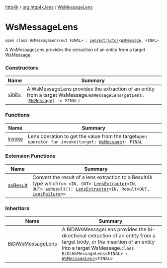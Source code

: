 [http4k](../../index.md) / [org.http4k.lens](../index.md) / [WsMessageLens](./index.md)

# WsMessageLens

`open class WsMessageLens<out FINAL> : `[`LensExtractor`](../-lens-extractor/index.md)`<`[`WsMessage`](../../org.http4k.websocket/-ws-message/index.md)`, FINAL>`

A WsMessageLens provides the extraction of an entity from a target WsMessage.

### Constructors

| Name | Summary |
|---|---|
| [&lt;init&gt;](-init-.md) | A WsMessageLens provides the extraction of an entity from a target WsMessage.`WsMessageLens(getLens: (`[`WsMessage`](../../org.http4k.websocket/-ws-message/index.md)`) -> FINAL)` |

### Functions

| Name | Summary |
|---|---|
| [invoke](invoke.md) | Lens operation to get the value from the target`open operator fun invoke(target: `[`WsMessage`](../../org.http4k.websocket/-ws-message/index.md)`): FINAL` |

### Extension Functions

| Name | Summary |
|---|---|
| [asResult](../as-result.md) | Convert the result of a lens extraction to a Result4k type which`fun <IN, OUT> `[`LensExtractor`](../-lens-extractor/index.md)`<IN, OUT>.asResult(): `[`LensExtractor`](../-lens-extractor/index.md)`<IN, Result<OUT, `[`LensFailure`](../-lens-failure/index.md)`>>` |

### Inheritors

| Name | Summary |
|---|---|
| [BiDiWsMessageLens](../-bi-di-ws-message-lens/index.md) | A BiDiWsMessageLens provides the bi-directional extraction of an entity from a target body, or the insertion of an entity into a target WsMessage.`class BiDiWsMessageLens<FINAL> : `[`WsMessageLens`](./index.md)`<FINAL>` |
